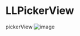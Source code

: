 # LLPickerView
pickerView
![image](https://github.com/levyleo/LLPickerView/blob/master/screenshot.png)
